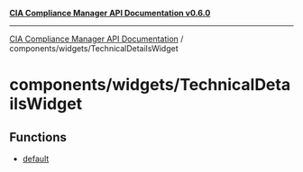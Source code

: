 [**CIA Compliance Manager API Documentation v0.6.0**](../../../README.md)

***

[CIA Compliance Manager API Documentation](../../../modules.md) / components/widgets/TechnicalDetailsWidget

# components/widgets/TechnicalDetailsWidget

## Functions

- [default](functions/default.md)

